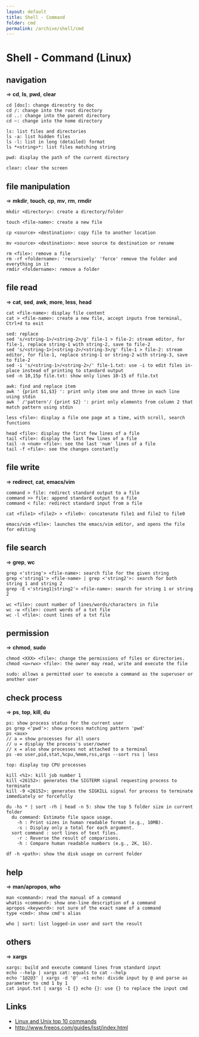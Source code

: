 ```yaml
---
layout: default
title: Shell - Command
folder: cmd
permalink: /archive/shell/cmd
---
```


# Shell - Command (Linux)

## navigation ## 

=> **cd**, **ls**, **pwd**, **clear**

```
cd [doc]: change direcotry to doc
cd /: change into the root directory
cd ..: change into the parent directory
cd ~: change into the home directory

ls: list files and directories
ls -a: list hidden files
ls -l: list in long (detailed) format
ls *<string>*: list files matching string

pwd: display the path of the current directory

clear: clear the screen
```

## file manipulation ## 

=> **mkdir**, **touch**, **cp**, **mv**, **rm**, **rmdir**

```
mkdir <directory>: create a directory/folder

touch <file-name>: create a new file

cp <source> <destination>: copy file to another location

mv <source> <destination>: move source to destination or rename

rm <file>: remove a file
rm -rf <foldername>: 'recursively' 'force' remove the folder and everything in it
rmdir <foldername>: remove a folder
```

## file read ##

=> **cat**, **sed**, **awk**, **more**, **less**, **head**

```
cat <file-name>: display file content
cat > <file-name>: create a new file, accept inputs from terminal, Ctrl+d to exit

sed: replace
sed 's/<string-1>/<string-2>/g' file-1 > file-2: stream editor, for file-1, replace string-1 with string-2, save to file-2
sed 's/<string-1>|<string-2>/<string-3>/g' file-1 > file-2: stream editor, for file-1, replace string-1 or string-2 with string-3, save to file-2
sed -i 's/<string-1>/<string-2>/' file-1.txt: use -i to edit files in-place instead of printing to standard output
sed -n 10,15p file.txt: show only lines 10-15 of file.txt

awk: find and replace item 
awk ' {print $1,$3} ': print only item one and three in each line using stdin
awk ' /'pattern'/ {print $2} ': print only elements from column 2 that match pattern using stdin

less <file>: display a file one page at a time, with scroll, search functions

head <file>: display the first few lines of a file
tail <file>: display the last few lines of a file
tail -n <num> <file>: see the last 'num' lines of a file
tail -f <file>: see the changes constantly
```

## file write ## 

=> **redirect**, **cat**, **emacs/vim**

```
command > file: redirect standard output to a file
command >> file: append standard output to a file
command < file: redirect standard input from a file

cat <file1> <file2> > <file0>: concatenate file1 and file2 to file0

emacs/vim <file>: launches the emacs/vim editor, and opens the file for editing
```

## file search ## 

=> **grep**, **wc**

```
grep <'string'> <file-name>: search file for the given string
grep <'string1'> <file-name> | grep <'string2'>: search for both string 1 and string 2
grep -E <'string1|string2'> <file-name>: search for string 1 or string 2

wc <file>: count number of lines/words/characters in file
wc -w <file>: count words of a txt file
wc -l <file>: count lines of a txt file
```

## permission ## 

=> **chmod**, **sudo**

```
chmod <XXX> <file>: change the permissions of files or directories.
chmod <u=rwx> <file>: the owner may read, write and execute the file

sudo: allows a permitted user to execute a command as the superuser or another user
```

## check process ##

=> **ps**, **top**, **kill**, **du**

~~~ shell
ps: show process status for the current user
ps grep <'pwd'>: show process matching pattern 'pwd'
ps <aux>
// a = show processes for all users
// u = display the process's user/owner
// x = also show processes not attached to a terminal
ps -eo user,pid,stat,%cpu,%mem,rss,args --sort rss | less

top: display top CPU processes

kill <%1>: kill job number 1
kill <26152>: generates the SIGTERM signal requesting process to terminate
kill -9 <26152>: generates the SIGKILL signal for process to terminate immediately or forcefully

du -hs * | sort -rh | head -n 5: show the top 5 folder size in current folder
  du command: Estimate file space usage.
    -h : Print sizes in human readable format (e.g., 10MB).
    -s : Display only a total for each argument.
  sort command : sort lines of text files.
    -r : Reverse the result of comparisons.
    -h : Compare human readable numbers (e.g., 2K, 1G).
    
df -h <path>: show the disk usage on current folder
~~~

## help ## 

=> **man/apropos**, **who**

```
man <command>: read the manual of a command
whatis <command>: show one-line description of a command
apropos <keyword>: not sure of the exact name of a command
type <cmd>: show cmd's alias

who | sort: list logged-in user and sort the result
```

## others ##

=> **xargs**

~~~ shell
xargs: build and execute command lines from standard input
echo --help | xargs cat: equals to cat --help
echo '1@2@3' | xargs -d '@' -n1 echo: divide input by @ and parse as parameter to cmd 1 by 1
cat input.txt | xargs -I {} echo {}: use {} to replace the input cmd
~~~

## Links

- [Linux and Unix top 10 commands](http://www.computerhope.com/unixtop1.htm)
- <http://www.freeos.com/guides/lsst/index.html>

